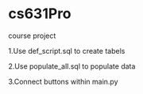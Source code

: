 # cs631Pro
course project

1.Use def_script.sql to create tabels

2.Use populate_all.sql to populate data

3.Connect buttons within main.py
